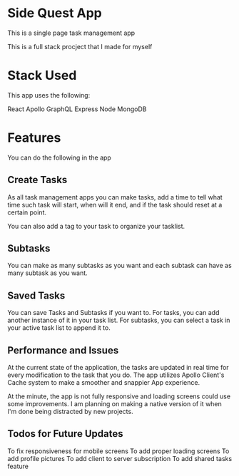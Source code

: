 # Side Quest App

This is a single page task management app

This is a full stack procject that I made for myself

# Stack Used

This app uses the following:

React
Apollo
GraphQL
Express
Node
MongoDB

# Features

You can do the following in the app

## Create Tasks

As all task management apps you can make tasks, add a time to tell what time such task will start, when will it end, and if the task should reset at a certain point.

You can also add a tag to your task to organize your tasklist.

## Subtasks

You can make as many subtasks as you want and each subtask can have as many subtask as you want.

## Saved Tasks

You can save Tasks and Subtasks if you want to. For tasks, you can add another instance of it in your task list. For subtasks, you can select a task in your active task list to append it to.

## Performance and Issues

At the current state of the application, the tasks are updated in real time for every modification to the task that you do. The app utilizes Apollo Client's Cache system to make a smoother and snappier App experience.

At the minute, the app is not fully responsive and loading screens could use some improvements. I am planning on making a native version of it when I'm done being distracted by new projects.

## Todos for Future Updates

To fix responsiveness for mobile screens
To add proper loading screens
To add profile pictures
To add client to server subscription
To add shared tasks feature